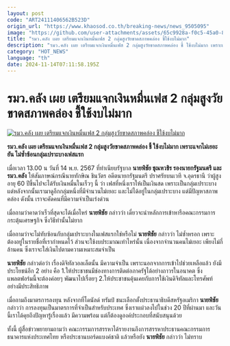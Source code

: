 ```yaml
---
layout: post
code: "ART24111406562B523D"
origin_url: "https://www.khaosod.co.th/breaking-news/news_9505095"
image: "https://github.com/user-attachments/assets/65c9928a-f0c5-45a0-84a3-9e40fd865f90"
title: "รมว.คลัง เผย เตรียมแจกเงินหมื่นเฟส 2 กลุ่มสูงวัยขาดสภาพคล่อง ชี้ใช้งบไม่มาก"
description: "รมว.คลัง เผย เตรียมแจกเงินหมื่นเฟส 2 กลุ่มสูงวัยขาดสภาพคล่อง ชี้ ใช้งบไม่มาก เพราะแจกไม่เยอะ ยัน ไม่ซ้ำซ้อนกลุ่มเปราะบางเฟสแรก"
category: "HOT_NEWS"
language: "th"
date: 2024-11-14T07:11:58.195Z
---
```


# รมว.คลัง เผย เตรียมแจกเงินหมื่นเฟส 2 กลุ่มสูงวัยขาดสภาพคล่อง ชี้ใช้งบไม่มาก

[![รมว.คลัง เผย เตรียมแจกเงินหมื่นเฟส 2 กลุ่มสูงวัยขาดสภาพคล่อง ชี้ใช้งบไม่มาก](https://www.khaosod.co.th/wpapp/uploads/2024/11/digitalw1.jpg "รมว.คลัง เผย เตรียมแจกเงินหมื่นเฟส 2 กลุ่มสูงวัยขาดสภาพคล่อง ชี้ใช้งบไม่มาก")](https://www.khaosod.co.th/wpapp/uploads/2024/11/digitalw1.jpg)

**รมว.คลัง เผย เตรียมแจกเงินหมื่นเฟส 2 กลุ่มสูงวัยขาดสภาพคล่อง ชี้ ใช้งบไม่มาก เพราะแจกไม่เยอะ ยัน ไม่ซ้ำซ้อนกลุ่มเปราะบางเฟสแรก**

เมื่อเวลา 13.00 น วันที่ 14 พ.ย. 2567 ที่ทำเนียบรัฐบาล **นายพิชัย ชุณหวชิร รองนายกรัฐมนตรี และรมว.คลัง** ให้สัมภาษณ์กรณีนายทักษิณ ชินวัตร อดีตนายกรัฐมนตรี ปราศรัยบนเวที จ.อุดรธานี ว่าผู้สูงอายุ 60 ปีขึ้นไปจะได้รับเงินหมื่นในเร็วๆ นี้ ว่า เฟสที่หนึ่งเราให้เป็นเงินสด เพราะเป็นกลุ่มเปราะบาง แต่หลังจากนั้นเรามาดูอีกกลุ่มหนึ่งที่มีจำนวนไม่เยอะ และไม่ได้อยู่ในกลุ่มเปราะบาง แต่มีปัญหาสภาพคล่อง ดังนั้น เราจะคัดคนที่มีความจำเป็นเร่งด่วน

เมื่อถามว่าคาดว่าเร็วที่สุดจะได้เมื่อไหร่ **นายพิชัย** กล่าวว่า เดี๋ยวจะนำหลักการเข้าหารือคณะกรรมการกระตุ้นเศรษฐกิจ ซึ่งวิธีทำนั้นไม่ยาก

เมื่อถามว่าจะไม่ทับซ้อนกับกลุ่มเปราะบางในเฟสแรกใช่หรือไม่ **นายพิชัย** กล่าวว่า ไม่ซ้ำหรอก เพราะต้องอยู่ในรายชื่อที่เรากำหนดไว้ ส่วนจะใช้งบประมาณเท่าไหร่นั้น เนื่องจากจำนวนคนไม่เยอะ เพียงไม่กี่ล้านคน ซึ่งเราจะใส่เงินไปตามความเหมาะสมจำเป็น

**นายพิชัย** กล่าวต่อว่า เรื่องดิจิทัลวอลเล็ตนั้น มีความจำเป็น เพราะนอกจากการเข้าไปช่วยเหลือแล้ว ยังมีประโยชน์อีก 2 อย่าง คือ 1.ให้ประชาชนมีช่องทางการติดต่อภาครัฐได้อย่างถาวรในอนาคต ซึ่งแพลตฟอร์มนี้จะต้องค่อยๆ พัฒนาไปเรื่อยๆ 2.ให้ประชาชนคุ้นเคยกับการใช้เงินดิจิทัลและโทรศัพท์อย่างมีประสิทธิภาพ

เมื่อถามถึงมาตรการลงทุน หลังจากที่โดนัลด์ ทรัมป์ ชนะเลือกตั้งประธานาธิบดีสหรัฐอเมริกา **นายพิชัย** กล่าวว่า การลงทุนเป็นมาตรการที่จำเป็นสำหรับประเทศ ซึ่งเราแผ่วลงไปในช่วง 20 ปีที่ผ่านมา และวันนี้เราได้คุยถึงปัญหารู้เรื่องแล้ว มีความพร้อม แต่ก็ต้องดูองค์ประกอบที่สนับสนุนด้วย

ทั้งนี้ ผู้สื่อข่าวพยายามถามว่า คณะกรรมการสรรหาได้รายงานถึงการสรรหาประธานคณะกรรมการธนาคารแห่งประเทศไทย หรือประธานบอร์ดแบงค์ชาติ แล้วหรือยัง **นายพิชัย** กล่าวว่า ไม่ทราบ